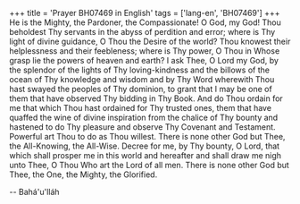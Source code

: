 +++
title = 'Prayer BH07469 in English'
tags = ['lang-en', 'BH07469']
+++
He is the Mighty, the Pardoner, the Compassionate!
O God, my God!  Thou beholdest Thy servants in the abyss of perdition and error; where is Thy light of divine guidance, O Thou the Desire of the world?  Thou knowest their helplessness and their feebleness; where is Thy power, O Thou in Whose grasp lie the powers of heaven and earth?
I ask Thee, O Lord my God, by the splendor of the lights of Thy loving-kindness and the billows of the ocean of Thy knowledge and wisdom and by Thy Word wherewith Thou hast swayed the peoples of Thy dominion, to grant that I may be one of them that have observed Thy bidding in Thy Book.  And do Thou ordain for me that which Thou hast ordained for Thy trusted ones, them that have quaffed the wine of divine inspiration from the chalice of Thy bounty and hastened to do Thy pleasure and observe Thy Covenant and Testament.  Powerful art Thou to do as Thou willest.  There is none other God but Thee, the All-Knowing, the All-Wise.
Decree for me, by Thy bounty, O Lord, that which shall prosper me in this world and hereafter and shall draw me nigh unto Thee, O Thou Who art the Lord of all men.  There is none other God but Thee, the One, the Mighty, the Glorified.

-- Bahá'u'lláh
